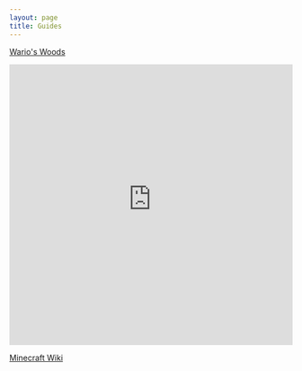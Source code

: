 ```yaml
---
layout: page
title: Guides
---
```


[Wario's Woods](http://www.thegameisafootarcade.com/wp-content/uploads/2017/03/Warios-Woods-Game-Manual.pdf)
<iframe width="100%" height="500px" src="http://www.thegameisafootarcade.com/wp-content/uploads/2017/03/Warios-Woods-Game-Manual.pdf" frameborder="0" allowfullscreen></iframe>

[Minecraft Wiki](https://minecraft.gamepedia.com/Minecraft_Wiki)